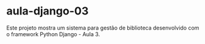 # aula-django-03
Este projeto mostra um sistema para gestão de biblioteca desenvolvido com o framework Python Django - Aula 3.
